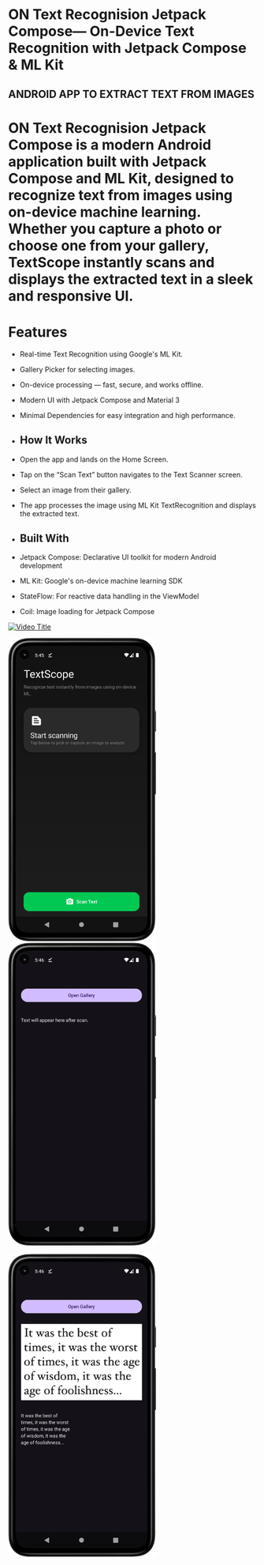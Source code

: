 # ON Text Recognision Jetpack Compose— On-Device Text Recognition with Jetpack Compose & ML Kit

## ANDROID APP TO EXTRACT TEXT FROM IMAGES

# ON Text Recognision Jetpack Compose is a modern Android application built with Jetpack Compose and ML Kit, designed to recognize text from images using on-device machine learning. Whether you capture a photo or choose one from your gallery, TextScope instantly scans and displays the extracted text in a sleek and responsive UI.

# Features
* Real-time Text Recognition using Google's ML Kit.
* Gallery Picker for selecting images.
* On-device processing — fast, secure, and works offline.
* Modern UI with Jetpack Compose and Material 3
* Minimal Dependencies for easy integration and high performance.

* ## How It Works
* Open the app and lands on the Home Screen.
* Tap on the “Scan Text” button navigates to the Text Scanner screen.
* Select an image from their gallery.
* The app processes the image using ML Kit TextRecognition and displays the extracted text.

* ##  Built With
* Jetpack Compose: Declarative UI toolkit for modern Android development
* ML Kit: Google's on-device machine learning SDK
* StateFlow: For reactive data handling in the ViewModel
* Coil: Image loading for Jetpack Compose



<a href="https://youtu.be/bdnvQeJmWLA">
  <img src="https://img.youtube.com/vi/wQgRwkSBT2U/maxresdefault.jpg" alt="Video Title" width="500" />
</a>



<img src="https://github.com/Kristen-Gallant/ON-Text-Recognition-Compose/blob/master/textrecogscreeenshot.png" alt="Alt Text" width="300" /> <img src="https://raw.githubusercontent.com/Kristen-Gallant/ON-Text-Recognition-Compose/f4a8e169c3812babbd313c59b3f4f0c907d26e97/texrecog2.png" alt="Alt Text" width="300" />

<img src="https://github.com/Kristen-Gallant/ON-Text-Recognition-Compose/blob/master/textrecog3.png?raw=true" alt="Alt Text" width="300" />








